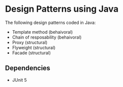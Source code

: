 # Design Patterns using Java

The following design patterns coded in Java:

- Template method (behaivoral)
- Chain of resposability (behaivoral)
- Proxy (structural)
- Flyweight (structural)
- Facade (structural)

## Dependencies 
- JUnit 5
